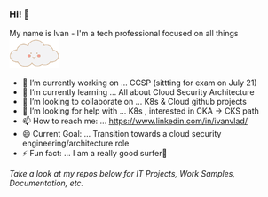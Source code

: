 ### Hi! 👋
My name is Ivan - I'm a tech professional focused on all things <img src="https://github.com/IvanVlademirS/IvanVlademirS/blob/6a3eb49dcefc1b579d680e5116ff7df3bc8540b1/a992fda7d46e66609b14edb33d03af0cbc9a7997r1-500-330_hq.gif" width="90" height="55">
- 🔭 I’m currently working on ... CCSP (sittting for exam on July 21)
- 🌱 I’m currently learning ... All about Cloud Security Architecture
- 👯 I’m looking to collaborate on ... K8s & Cloud github projects
- 🤔 I’m looking for help with ... K8s , interested in CKA -> CKS path
- 📫 How to reach me: ... https://www.linkedin.com/in/ivanvlad/
- 😄 Current Goal: ... Transition towards a cloud security engineering/architecture role
- ⚡ Fun fact: ... I am a really good surfer🌊

*Take a look at my repos below for IT Projects, Work Samples, Documentation, etc.* 



